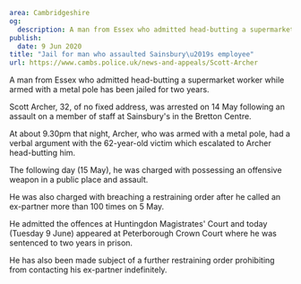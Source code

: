 ```yaml
area: Cambridgeshire
og:
  description: A man from Essex who admitted head-butting a supermarket worker while armed with a metal pole has been jailed for two years.
publish:
  date: 9 Jun 2020
title: "Jail for man who assaulted Sainsbury\u2019s employee"
url: https://www.cambs.police.uk/news-and-appeals/Scott-Archer
```

A man from Essex who admitted head-butting a supermarket worker while armed with a metal pole has been jailed for two years.

Scott Archer, 32, of no fixed address, was arrested on 14 May following an assault on a member of staff at Sainsbury's in the Bretton Centre.

At about 9.30pm that night, Archer, who was armed with a metal pole, had a verbal argument with the 62-year-old victim which escalated to Archer head-butting him.

The following day (15 May), he was charged with possessing an offensive weapon in a public place and assault.

He was also charged with breaching a restraining order after he called an ex-partner more than 100 times on 5 May.

He admitted the offences at Huntingdon Magistrates' Court and today (Tuesday 9 June) appeared at Peterborough Crown Court where he was sentenced to two years in prison.

He has also been made subject of a further restraining order prohibiting from contacting his ex-partner indefinitely.
